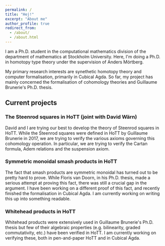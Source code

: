 ```yaml
---
permalink: /
title: "Hej!"
excerpt: "About me"
author_profile: true
redirect_from: 
  - /about/
  - /about.html
---
```


I am a Ph.D. student in the computational mathematics division of the
department of mathematics at Stockholm University. Here, I'm doing a
Ph.D. in homotopy type theory under the supervision of Anders
Mörtberg.

My primary research interests are synethetic homotopy theory and
computer formalisation, primarily in Cubical Agda. So far, my project
has mainly concerned the formalisation of cohomology theories and
Guillaume Brunerie's Ph.D. thesis.

## Current projects
### The Steenrod squares in HoTT (joint with David Wärn)
David and I are trying our best to develop the theory of Steenrod squares in HoTT. While the Steenrod squares were defined in HoTT by Guillaume Brunerie in 2017, we are trying to verify the various axioms governing this cohomology operation. In particular, we are trying to verify the Cartan formula, Adem relations and the suspension axiom.

### Symmetric monoidal smash products in HoTT
The fact that smash products are symmetric monoidal has turned out to be pretty hard to prove. While Floris van Doorn, in his Ph.D. thesis, made a serious attempt at proving this fact, there was still a crucial gap in the argument. I have been working on a different proof of this fact, and recently finished the formalisation in Cubical Agda. I am currently working on writing this up into something readable.

### Whitehead products in HoTT
Whitehead products were extensively
used in Guillaume Brunerie's Ph.D. thesis but few of their algebraic
properties (e.g. bilinearity, graded commutativity, etc.) have been
verified in HoTT. I am currently working on verifying these, both in
pen-and-paper HoTT and in Cubical Agda.